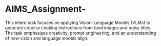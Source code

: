 # AIMS_Assignment-
This intern task focuses on applying Vision-Language Models (VLMs) to generate concise cooking instructions from food images and noisy titles. The task emphasizes creativity, prompt engineering, and an understanding of how vision and language models align.
